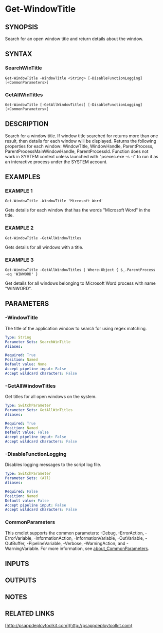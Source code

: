 ﻿---
editLink: false
isShowComments: false
external help file: PSAppDeployToolkit-help.xml
Module Name: PSAppDeployToolkit
online version: http://psappdeploytoolkit.com
schema: 2.0.0
---

# Get-WindowTitle

## SYNOPSIS
Search for an open window title and return details about the window.

## SYNTAX

### SearchWinTitle
```
Get-WindowTitle -WindowTitle <String> [-DisableFunctionLogging] [<CommonParameters>]
```

### GetAllWinTitles
```
Get-WindowTitle [-GetAllWindowTitles] [-DisableFunctionLogging] [<CommonParameters>]
```

## DESCRIPTION
Search for a window title.
If window title searched for returns more than one result, then details for each window will be displayed.
Returns the following properties for each window: WindowTitle, WindowHandle, ParentProcess, ParentProcessMainWindowHandle, ParentProcessId.
Function does not work in SYSTEM context unless launched with "psexec.exe -s -i" to run it as an interactive process under the SYSTEM account.

## EXAMPLES

### EXAMPLE 1
```
Get-WindowTitle -WindowTitle 'Microsoft Word'
```

Gets details for each window that has the words "Microsoft Word" in the title.

### EXAMPLE 2
```
Get-WindowTitle -GetAllWindowTitles
```

Gets details for all windows with a title.

### EXAMPLE 3
```
Get-WindowTitle -GetAllWindowTitles | Where-Object { $_.ParentProcess -eq 'WINWORD' }
```

Get details for all windows belonging to Microsoft Word process with name "WINWORD".

## PARAMETERS

### -WindowTitle
The title of the application window to search for using regex matching.

```yaml
Type: String
Parameter Sets: SearchWinTitle
Aliases:

Required: True
Position: Named
Default value: None
Accept pipeline input: False
Accept wildcard characters: False
```

### -GetAllWindowTitles
Get titles for all open windows on the system.

```yaml
Type: SwitchParameter
Parameter Sets: GetAllWinTitles
Aliases:

Required: True
Position: Named
Default value: False
Accept pipeline input: False
Accept wildcard characters: False
```

### -DisableFunctionLogging
Disables logging messages to the script log file.

```yaml
Type: SwitchParameter
Parameter Sets: (All)
Aliases:

Required: False
Position: Named
Default value: False
Accept pipeline input: False
Accept wildcard characters: False
```

### CommonParameters
This cmdlet supports the common parameters: -Debug, -ErrorAction, -ErrorVariable, -InformationAction, -InformationVariable, -OutVariable, -OutBuffer, -PipelineVariable, -Verbose, -WarningAction, and -WarningVariable. For more information, see [about_CommonParameters](http://go.microsoft.com/fwlink/?LinkID=113216).

## INPUTS

## OUTPUTS

## NOTES

## RELATED LINKS

[http://psappdeploytoolkit.com](http://psappdeploytoolkit.com)

